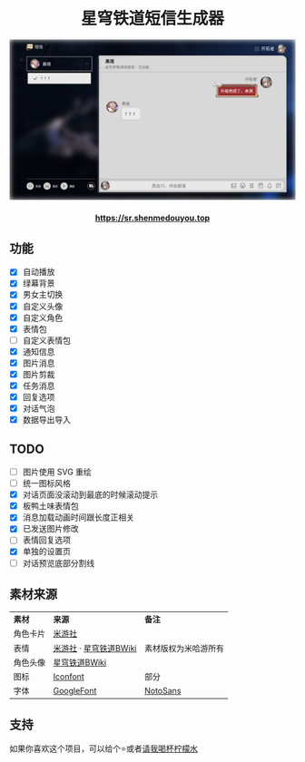 <h1 align="center">星穹铁道短信生成器</h1>

![预览图](readme/screenshot.jpg)

<h4 align="center">
  <a href="https://sr.shenmedouyou.top">https://sr.shenmedouyou.top</a>
</h4>

## 功能

- [x] 自动播放
- [x] 绿幕背景
- [x] 男女主切换
- [x] 自定义头像
- [x] 自定义角色
- [x] 表情包
- [ ] 自定义表情包
- [x] 通知信息
- [x] 图片消息
- [x] 图片剪裁
- [x] 任务消息
- [x] 回复选项
- [x] 对话气泡
- [x] 数据导出导入

## TODO

- [ ] 图片使用 SVG 重绘
- [ ] 统一图标风格
- [x] 对话页面没滚动到最底的时候滚动提示
- [x] 板鸭土味表情包
- [x] 消息加载动画时间跟长度正相关
- [x] 已发送图片修改
- [ ] 表情回复选项
- [x] 单独的设置页
- [ ] 对话预览底部分割线

## 素材来源

<table>
  <tr>
    <td>
      <b>素材</b>
    </td>
    <td>
      <b>来源</b>
    </td>
    <td><b>备注</b></td>
  </tr>
  <tr>
    <td>角色卡片</td>
    <td>
      <a href="https://www.miyoushe.com/sr/">米游社</a>
    </td>
    <td rowspan="3">素材版权为米哈游所有</td>
  </tr>
  <tr>
    <td>表情</td>
    <td>
      <a href="https://www.miyoushe.com/sr/">米游社</a> ·
      <a href="https://wiki.biligame.com/sr/">星穹铁道BWiki</a>
    </td>
  </tr>
  <tr>
    <td>角色头像</td>
    <td><a href="https://wiki.biligame.com/sr/">星穹铁道BWiki</a></td>
  </tr>
  <tr>
    <td>图标</td>
    <td>
      <a href="https://www.iconfont.cn/">Iconfont</a>
    </td>
    <td>部分</td>
  </tr>
  <tr>
    <td>字体</td>
    <td>
      <a href="https://fonts.google.com/">GoogleFont</a>
    </td>
    <td>
      <a href="https://fonts.google.com/noto/specimen/Noto+Sans+SC">NotoSans</a>
    </td>
  </tr>
</table>

## 支持
如果你喜欢这个项目，可以给个⭐️或者[请我喝杯柠檬水](https://afdian.net/a/blacktune)
